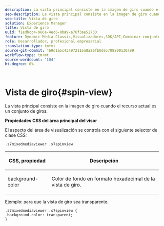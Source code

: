 ```yaml
---
description: La vista principal consiste en la imagen de giro cuando el recurso actual es un conjunto de giros.
seo-description: La vista principal consiste en la imagen de giro cuando el recurso actual es un conjunto de giros.
seo-title: Vista de giro
solution: Experience Manager
title: Vista de giro
uuid: f1edbcc4-966a-4ec6-8ba9-a76f3ae51733
feature: Dynamic Media Classic,Visualizadores,SDK/API,Combinar conjuntos de medios
role: Desarrollador, profesional empresarial
translation-type: tm+mt
source-git-commit: 469d1a5c43a972116a8a2efb0de5708800130a99
workflow-type: tm+mt
source-wordcount: '104'
ht-degree: 0%

---
```



# Vista de giro{#spin-view}

La vista principal consiste en la imagen de giro cuando el recurso actual es un conjunto de giros.

<!--<a id="section_061E550C1C1D4DB2BD663A898895B38C"></a>-->

**Propiedades CSS del área principal del visor**

El aspecto del área de visualización se controla con el siguiente selector de clase CSS:

```
.s7mixedmediaviewer .s7spinview
```

<table id="table_94EE3F5BBE4547C0B4943471CEE7EDE4"> 
 <thead> 
  <tr> 
   <th colname="col1" class="entry"> <p> CSS, propiedad </p> </th> 
   <th colname="col2" class="entry"> <p>Descripción </p> </th> 
  </tr> 
 </thead>
 <tbody> 
  <tr> 
   <td colname="col1"> <p> <span class="codeph"> background-color  </span> </p> </td> 
   <td colname="col2"> <p> Color de fondo en formato hexadecimal de la vista de giro. </p> </td> 
  </tr> 
 </tbody> 
</table>

Ejemplo: para que la vista de giro sea transparente.

```
.s7mixedmediaviewer .s7spinview { 
 background-color: transparent; 
}
```

